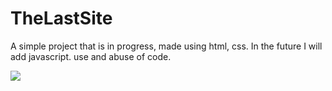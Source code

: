 # TheLastSite
A simple project that is in progress, made using html, css. In the future I will add javascript.
use and abuse of code.

<img src="https://imageup.me/images/8c9b9864-1a5a-44e0-902c-ce0922ec7672.jpeg">
